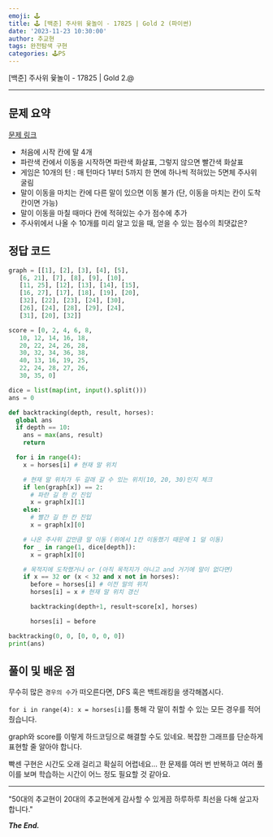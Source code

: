 ```yaml
---
emoji: 🕹️
title: 🕹️ [백준] 주사위 윷놀이 - 17825 | Gold 2 (파이썬)
date: '2023-11-23 10:30:00'
author: 추교현
tags: 완전탐색 구현
categories: 🕹️PS
---
```


[백준] 주사위 윷놀이 - 17825 | Gold 2.@

---

## 문제 요약

[문제 링크](https://www.acmicpc.net/problem/17825)

- 처음에 시작 칸에 말 4개
- 파란색 칸에서 이동을 시작하면 파란색 화살표, 그렇지 않으면 빨간색 화살표
- 게임은 10개의 턴 : 매 턴마다 1부터 5까지 한 면에 하나씩 적혀있는 5면체 주사위 굴림
- 말이 이동을 마치는 칸에 다른 말이 있으면 이동 불가 (단, 이동을 마치는 칸이 도착 칸이면 가능)
- 말이 이동을 마칠 때마다 칸에 적혀있는 수가 점수에 추가
- 주사위에서 나올 수 10개를 미리 알고 있을 때, 얻을 수 있는 점수의 최댓값은?

## 정답 코드

```python
graph = [[1], [2], [3], [4], [5],
   [6, 21], [7], [8], [9], [10],
   [11, 25], [12], [13], [14], [15],
   [16, 27], [17], [18], [19], [20],
   [32], [22], [23], [24], [30],
   [26], [24], [28], [29], [24],
   [31], [20], [32]]

score = [0, 2, 4, 6, 8,
   10, 12, 14, 16, 18,
   20, 22, 24, 26, 28,
   30, 32, 34, 36, 38,
   40, 13, 16, 19, 25,
   22, 24, 28, 27, 26,
   30, 35, 0]

dice = list(map(int, input().split()))
ans = 0

def backtracking(depth, result, horses):
  global ans
  if depth == 10:
    ans = max(ans, result)
    return

  for i in range(4):
    x = horses[i] # 현재 말 위치

    # 현재 말 위치가 두 갈래 갈 수 있는 위치(10, 20, 30)인지 체크
    if len(graph[x]) == 2:
      # 파란 길 한 칸 진입
      x = graph[x][1]
    else:
      # 빨간 길 한 칸 진입
      x = graph[x][0]

    # 나온 주사위 값만큼 말 이동 (위에서 1칸 이동했기 때문에 1 덜 이동)
    for _ in range(1, dice[depth]):
      x = graph[x][0]

    # 목적지에 도착했거나 or (아직 목적지가 아니고 and 거기에 말이 없다면)
    if x == 32 or (x < 32 and x not in horses):
      before = horses[i] # 이전 말의 위치
      horses[i] = x # 현재 말 위치 갱신

      backtracking(depth+1, result+score[x], horses)

      horses[i] = before

backtracking(0, 0, [0, 0, 0, 0])
print(ans)
```

## 풀이 및 배운 점

무수히 많은 `경우의 수`가 떠오른다면, DFS 혹은 백트래킹을 생각해봅시다.

`for i in range(4): x = horses[i]`를 통해 각 말이 취할 수 있는 모든 경우를 적어줬습니다.

graph와 score를 이렇게 하드코딩으로 해결할 수도 있네요. 복잡한 그래프를 단순하게 표현할 줄 알아야 합니다.

빡센 구현은 시간도 오래 걸리고 확실히 어렵네요... 한 문제를 여러 번 반복하고 여러 풀이를 보며 학습하는 시간이 어느 정도 필요할 것 같아요.

---

"50대의 추교현이 20대의 추교현에게 감사할 수 있게끔 하루하루 최선을 다해 살고자 합니다."

**_The End._**
